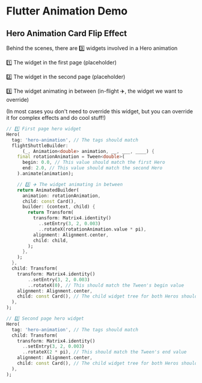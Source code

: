 # Flutter Animation Demo

## Hero Animation Card Flip Effect

Behind the scenes, there are 3️⃣ widgets involved in a Hero animation

1️⃣ The widget in the first page (placeholder)

2️⃣ The widget in the second page (placeholder)

3️⃣ The widget animating in between (in-flight ✈️, the widget we want to override)

(In most cases you don't need to override this widget, but you can override it for complex effects and do cool stuff!)

```dart
// 1️⃣ First page hero widget
Hero(
  tag: 'hero-animation', // The tags should match
  flightShuttleBuilder:
      (_, Animation<double> animation, __, ___, ____) {
    final rotationAnimation = Tween<double>(
      begin: 0.0, // This value should match the first Hero
      end: 2.0, // This value should match the second Hero
    ).animate(animation);

    // 3️⃣ ✈️ The widget animating in between
    return AnimatedBuilder(
      animation: rotationAnimation,
      child: const Card(),
      builder: (context, child) {
        return Transform(
          transform: Matrix4.identity()
          	..setEntry(3, 2, 0.003)
            ..rotateX(rotationAnimation.value * pi),
          alignment: Alignment.center,
          child: child,
        );
      },
    );
  },
  child: Transform(
    transform: Matrix4.identity()
    	..setEntry(3, 2, 0.003)
        ..rotateX(0), // This should match the Tween's begin value
    alignment: Alignment.center,
    child: const Card(), // The child widget tree for both Heros should match
  ),
);

// 2️⃣ Second page hero widget
Hero(
  tag: 'hero-animation', // The tags should match
  child: Transform(
    transform: Matrix4.identity()
      ..setEntry(3, 2, 0.003)
      ..rotateX(2 * pi), // This should match the Tween's end value
    alignment: Alignment.center,
    child: const Card(), // The child widget tree for both Heros should match
  ),
);
```
